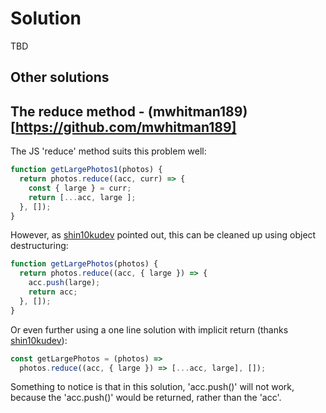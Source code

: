 # Solution

TBD

## Other solutions

## The reduce method - (mwhitman189)[https://github.com/mwhitman189]

The JS 'reduce' method suits this problem well:
```js
function getLargePhotos1(photos) {
  return photos.reduce((acc, curr) => {
    const { large } = curr;
    return [...acc, large ];
  }, []);
}
```

However, as [shin10kudev](https://github.com/shin10kudev) pointed out, this can be cleaned up using object destructuring:
```js
function getLargePhotos(photos) {
  return photos.reduce((acc, { large }) => {
    acc.push(large);
    return acc;
  }, []);
}
```

Or even further using a one line solution with implicit return (thanks [shin10kudev](https://github.com/shin10kudev)):
```js
const getLargePhotos = (photos) =>
  photos.reduce((acc, { large }) => [...acc, large], []);
```
Something to notice is that in this solution, 'acc.push()' will not work, because the 'acc.push()' would be returned, rather than the 'acc'.
